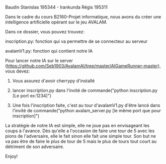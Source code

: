 Baudin Stanislas 195344 -
Irankunda Régis 195311



Dans le cadre du cours B2160-Projet informatique, nous avons du créer une intelligence artificielle opérant sur le jeu AVALAM.


Dans ce dossier, vous pouvez trouvez:
	
  inscription.py: fonction qui va permettre de se connecteur au serveur 
	
  avalamV1.py: fonction qui contient notre IA


Pour lancer notre IA sur le server (https://github.com/Seb1903/AvalamAI/tree/master/AIGameRunner-master), vous devez:

1) Vous assurez d'avoir cherrypy d'installé

2) lancer inscription.py dans l'invité de commande("python inscription.py [Le port ex:1234]")

3) Une fois l'inscription faite, c'est au tour d'avalamV1.py d'être lancé dans l'invité de commande("python avalam_server.py [le même port que pour inscription]")


La stratégie de notre IA est simple, elle ne joue pas en envisageant les coups à l'avance. Dès qu'elle a l'occasion de faire une tour de 5 avec les pions de l'adversaire, elle le fait sinon elle fait une simple tour.
Son but ne va pas être de faire le plus de tour de 5 mais le plus de tours tout court au détriment de son adversaire.


Enjoy!
